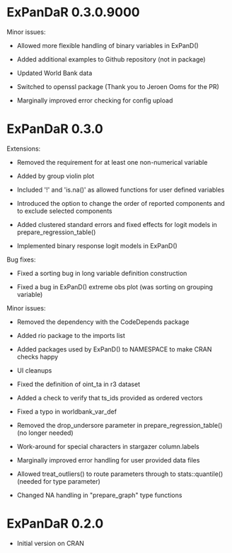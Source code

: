 # ExPanDaR 0.3.0.9000

Minor issues:

* Allowed more flexible handling of binary variables in ExPanD()

* Added additional examples to Github repository (not in package)

* Updated World Bank data

* Switched to openssl package (Thank you to Jeroen Ooms for the PR)

* Marginally improved error checking for config upload

# ExPanDaR 0.3.0

Extensions:

* Removed the requirement for at least one non-numerical variable

* Added by group violin plot

* Included '!' and 'is.na()' as allowed functions for user defined variables

* Introduced the option to change the order of reported components and to exclude selected components

* Added clustered standard errors and fixed effects for logit models in prepare_regression_table()

* Implemented binary response logit models in ExPanD()


Bug fixes:

* Fixed a sorting bug in long variable definition construction

* Fixed a bug in ExPanD() extreme obs plot (was sorting on grouping variable)


Minor issues:

* Removed the dependency with the CodeDepends package

* Added rio package to the imports list

* Added packages used by ExPanD() to NAMESPACE to make CRAN checks happy

* UI cleanups

* Fixed the definition of oint_ta in r3 dataset

* Added a check to verify that ts_ids provided as ordered vectors 

* Fixed a typo in worldbank_var_def

* Removed the drop_undersore parameter in prepare_regression_table() (no longer needed)

* Work-around for special characters in stargazer column.labels

* Marginally improved error handling for user provided data files

* Allowed treat_outliers() to route parameters through to stats::quantile() (needed for type parameter)

* Changed NA handling in "prepare_graph" type functions


# ExPanDaR 0.2.0

* Initial version on CRAN

